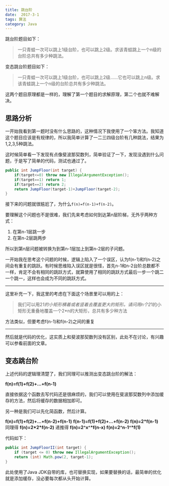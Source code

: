 ```yaml
---
title: 跳台阶
date:  2017-3-1
tags: 算法
category: Java
---
```

跳台阶题目如下：

> 一只青蛙一次可以跳上1级台阶，也可以跳上2级。求该青蛙跳上一个n级的台阶总共有多少种跳法。

变态跳台阶题目如下：

> 一只青蛙一次可以跳上1级台阶，也可以跳上2级……它也可以跳上n级。求该青蛙跳上一个n级的台阶总共有多少种跳法。

这两个题目原理都是一样的，理解了第一个题目的求解原理，第二个也就不难解决。

<!--more-->
## 思路分析
一开始我看到第一题时没有什么思路的，这种情况下我使用了一个笨方法。我知道这个题目应该是有规律的，所以我简单计算了一二三四级台阶有几种跳法，结果为1,2,3,5种跳法。

这时候简单看一下发现有点像斐波那契数列，简单验证了一下，发现没遇到什么问题，于是写了简单的代码，测试也通过了。
```java
public int JumpFloor(int target) {
	if(target<=0) throw new IllegalArgumentException();
	if(target==1) return 1;
	if(target==2) return 2;
	return JumpFloor(target-1)+JumpFloor(target-2);
}
```
接下来的问题就很尴尬了，为什么`f(n)=f(n-1)+f(n-2)`。

要理解这个问题也不是很难，我们先来考虑如何到达第n层阶梯，无外乎两种方式：
1. 在第n-1层跳一步
2. 在第n-2层跳两步

所以到第n层问题被转换为到第n-1层加上到第n-2层的子问题。

一开始我在思考这个问题的时候，逻辑上陷入了一个误区，认为f(n-1)和f(n-2)之间会有重复的跳跃。有时候思维陷入误区就是很怪，首先n-1和n-2台阶总数都不一样，肯定不会有相同的跳跃方式，就算使用了相同的跳跃方式最后一步一个跳二一个跳一，这样也会成为不同的跳跃方式。

---

这里补充一下，我这里的考虑在下面这个场景里可以用的上：

> 我们可以用2*1的小矩形横着或者竖着去覆盖更大的矩形。请问用n个2*1的小矩形无重叠地覆盖一个2*n的大矩形，总共有多少种方法

方法类似，但要考虑f(n-1)和f(n-2)之间的重复

---

然后就是代码的优化，这实质上和斐波那契数列没有区别，此处不在讨论，有兴趣可以参看前面的文章。

## 变态跳台阶
上述代码的逻辑理清楚了，我们同理可以推测出变态跳台阶的解法：

**f(n)=f(1)+f(2)+...+f(n-1)**

直接依据这个函数去写代码还是很麻烦的，我们可以使用在斐波那契数列中添加缓存的方法，然后将缓存的数据相加即可。

另一种是我们可以先化简函数，然后计算。

**f(n)=f(1)+f(2)+...+f(n-2)+f(n-1)**
**f(n-1)=f(1)+f(2)+...+f(n-2)**
**f(n)=2*f(n-1)**
同理得
**f(n)=2\*2\*f(n-2)**
递推得
**f(n)=2^x^\*f(n-x)**
**f(n)=2^n-1^\*f(1)**

代码如下：
```java
public int JumpFloorII(int target) {
	if (target <= 0) throw new IllegalArgumentException();
	return (int) Math.pow(2, target-1);
}
```
此处使用了Java JDK自带的库，也可替换实现，如果要替换的话，最简单的优化就是添加缓存，没必要每次都从头开始计算。

